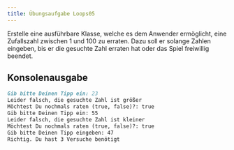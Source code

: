 ```yaml
---
title: Übungsaufgabe Loops05
---
```


Erstelle eine ausführbare Klasse, welche es dem Anwender ermöglicht, eine Zufallszahl zwischen 1 und 100 zu erraten. Dazu soll er solange Zahlen eingeben, bis er die gesuchte Zahl erraten hat oder das Spiel freiwillig beendet.

## Konsolenausgabe

```markdown
Gib bitte Deinen Tipp ein: 23
Leider falsch, die gesuchte Zahl ist größer
Möchtest Du nochmals raten (true, false)?: true
Gib bitte Deinen Tipp ein: 55
Leider falsch, die gesuchte Zahl ist kleiner
Möchtest Du nochmals raten (true, false)?: true
Gib bitte Deinen Tipp eingeben: 47
Richtig. Du hast 3 Versuche benötigt
```

